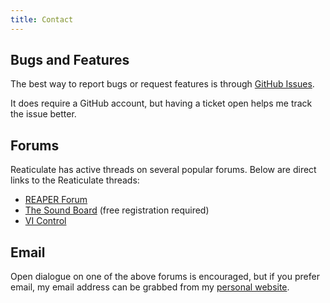 ```yaml
---
title: Contact
---
```


## Bugs and Features

The best way to report bugs or request features is through
[GitHub Issues](https://github.com/jtackaberry/reaticulate/issues).

It does require a GitHub account, but having a ticket open helps me track the issue better.

## Forums

Reaticulate has active threads on several popular forums.  Below are direct links to the Reaticulate
threads:

* [REAPER Forum](https://forum.cockos.com/showthread.php?t=200022)
* [The Sound Board](https://thesoundboard.net/viewtopic.php?f=7&t=2402) (free registration required)
* [VI Control](https://vi-control.net/community/threads/reaticulate-articulation-management-for-reaper-0-2-0-now-available.66851/)


## Email

Open dialogue on one of the above forums is encouraged, but if you prefer email, my email address can be
grabbed from my [personal website](https://urandom.ca/).